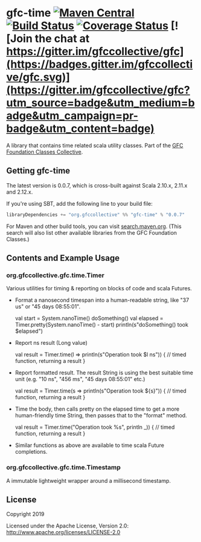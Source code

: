 # gfc-time [![Maven Central](https://maven-badges.herokuapp.com/maven-central/org.gfccollective/gfc-time_2.12/badge.svg?style=plastic)](https://maven-badges.herokuapp.com/maven-central/org.gfccollective/gfc-time_2.12) [![Build Status](https://travis-ci.org/gfccollective/gfc-time.svg?branch=master)](https://travis-ci.org/gfccollective/gfc-time) [![Coverage Status](https://coveralls.io/repos/gfccollective/gfc-time/badge.svg?branch=master&service=github)](https://coveralls.io/github/gfccollective/gfc-time?branch=master) [![Join the chat at https://gitter.im/gfccollective/gfc](https://badges.gitter.im/gfccollective/gfc.svg)](https://gitter.im/gfccollective/gfc?utm_source=badge&utm_medium=badge&utm_campaign=pr-badge&utm_content=badge)


A library that contains time related scala utility classes. Part of the [GFC Foundation Classes Collective](https://github.com/gfc-collective?q=gfc).

## Getting gfc-time

The latest version is 0.0.7, which is cross-built against Scala 2.10.x, 2.11.x and 2.12.x.

If you're using SBT, add the following line to your build file:

```scala
libraryDependencies += "org.gfccollective" %% "gfc-time" % "0.0.7"
```

For Maven and other build tools, you can visit [search.maven.org](http://search.maven.org/#search%7Cga%7C1%7Corg.gfccollective%20gfc).
(This search will also list other available libraries from the GFC Foundation Classes.)

## Contents and Example Usage

### org.gfccollective.gfc.time.Timer

Various utilities for timing & reporting on blocks of code and scala Futures.

* Format a nanosecond timespan into a human-readable string, like "37 us" or "45 days 08:55:01".

    val start = System.nanoTime()
    doSomething()
    val elapsed = Timer.pretty(System.nanoTime() - start)
    println(s"doSomething() took $elapsed")

* Report ns result (Long value)

    val result = Timer.time(l => println(s"Operation took $l ns")) {
      // timed function, returning a
      result
    }

* Report formatted result. The result String is using the best suitable time unit
  (e.g. "10 ns", "456 ms", "45 days 08:55:01" etc.)

    val result = Timer.time(s => println(s"Operation took ${s}")) {
      // timed function, returning a
      result
    }

* Time the body, then calls pretty on the elapsed time to get a more human-friendly time
  String, then passes that to the "format" method.

    val result = Timer.time("Operation took %s", println _)) {
      // timed function, returning a
      result
    }

* Similar functions as above are available to time scala Future completions.


### org.gfccollective.gfc.time.Timestamp

A immutable lightweight wrapper around a millisecond timestamp.

## License
Copyright 2019

Licensed under the Apache License, Version 2.0: http://www.apache.org/licenses/LICENSE-2.0
